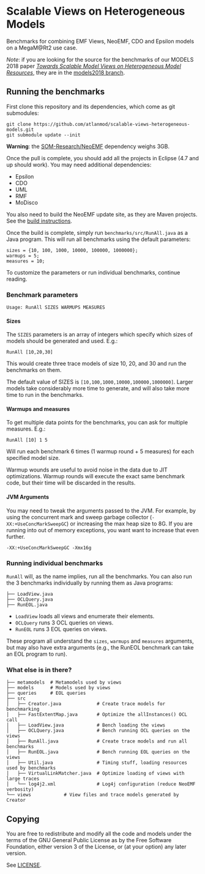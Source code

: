 # Scalable Views on Heterogeneous Models

Benchmarks for combining EMF Views, NeoEMF, CDO and Epsilon models on a
MegaM@Rt2 use case.

*Note*: if you are looking for the source for the benchmarks of our MODELS 2018
paper [*Towards Scalable Model Views on Heterogeneous Model
Resources*][models2018-paper], they are in the [models2018
branch][models2018-branch].

## Running the benchmarks

First clone this repository and its dependencies, which come as git submodules:

```
git clone https://github.com/atlanmod/scalable-views-heterogeneous-models.git
git submodule update --init
```

**Warning**: the [SOM-Research/NeoEMF][som-neo] dependency weighs 3GB.

Once the pull is complete, you should add all the projects in Eclipse (4.7 and
up should work).  You may need additional dependencies:

- Epsilon
- CDO
- UML
- RMF
- MoDisco

You also need to build the NeoEMF update site, as they are Maven projects.  See
the [build instructions](https://github.com/SOM-Research/NeoEMF#build).

Once the build is complete, simply run `benchmarks/src/RunAll.java` as a Java
program.  This will run all benchmarks using the default parameters:

```
sizes = {10, 100, 1000, 10000, 100000, 1000000};
warmups = 5;
measures = 10;
```

To customize the parameters or run individual benchmarks, continue reading.

### Benchmark parameters
```
Usage: RunAll SIZES WARMUPS MEASURES
```

#### Sizes
The `SIZES` parameters is an array of integers which specify which sizes of
models should be generated and used.  E.g.:

```
RunAll [10,20,30]
```

This would create three trace models of size 10, 20, and 30 and run the
benchmarks on them.

The default value of SIZES is `[10,100,1000,10000,100000,1000000]`.  Larger
models take considerably more time to generate, and will also take more time to
run in the benchmarks.

#### Warmups and measures
To get multiple data points for the benchmarks, you can ask for multiple
measures.  E.g.:

```
RunAll [10] 1 5
```

Will run each benchmark 6 times (1 warmup round + 5 measures) for each specified
model size.

Warmup wounds are useful to avoid noise in the data due to JIT optimizations.
Warmup rounds will execute the exact same benchmark code, but their time will be
discarded in the results.

#### JVM Arguments
You may need to tweak the arguments passed to the JVM.  For example, by using
the concurrent mark and sweep garbage collector (`-XX:+UseConcMarkSweepGC`) or
increasing the max heap size to 8G.  If you are running into out of memory
exceptions, you want want to increase that even further.

```
-XX:+UseConcMarkSweepGC -Xmx16g
```

### Running individual benchmarks
`RunAll` will, as the name implies, run all the benchmarks.  You can also run
the 3 benchmarks individually by running them as Java programs:

```
├── LoadView.java
├── OCLQuery.java
├── RunEOL.java
```

- `LoadView` loads all views and enumerate their elements.
- `OCLQuery` runs 3 OCL queries on views.
- `RunEOL` runs 3 EOL queries on views.

These program all understand the `sizes`, `warmups` and `measures` arguments,
but may also have extra arguments (e.g., the RunEOL benchmark can take an EOL
program to run).

### What else is in there?


```
├── metamodels  # Metamodels used by views
├── models      # Models used by views
├── queries     # EOL queries
├── src
│   ├── Creator.java             # Create trace models for benchmarking
│   ├── FastExtentMap.java       # Optimize the allInstances() OCL call
│   ├── LoadView.java            # Bench loading the views
│   ├── OCLQuery.java            # Bench running OCL queries on the views
│   ├── RunAll.java              # Create trace models and run all benchmarks
│   ├── RunEOL.java              # Bench running EOL queries on the views
│   ├── Util.java                # Timing stuff, loading resources used by benchmarks
│   ├── VirtualLinkMatcher.java  # Optimize loading of views with large traces
│   └── log4j2.xml               # Log4j configuration (reduce NeoEMF verbosity)
└── views            # View files and trace models generated by Creator
```

## Copying
You are free to redistribute and modify all the code and models under the terms
of the GNU General Public License as by the Free Software Foundation, either
version 3 of the License, or (at your option) any later version.

See [LICENSE](LICENSE).


[som-neo]: https://github.com/SOM-Research/NeoEMF/
[models2018-paper]: https://hal.archives-ouvertes.fr/hal-01845976
[models2018-branch]: tree/models2018
